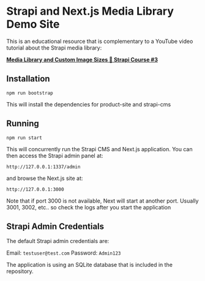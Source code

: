 # Strapi and Next.js Media Library Demo Site

This is an educational resource that is complementary to a YouTube video tutorial about the Strapi media library:

[**Media Library and Custom Image Sizes 🚀 Strapi Course #3**](https://www.youtube.com/watch?v=ihQ7vNnaYTM)

## Installation

`npm run bootstrap`

This will install the dependencies for product-site and strapi-cms

## Running

`npm run start`

This will concurrently run the Strapi CMS and Next.js application. 
You can then access the Strapi admin panel at:

`http://127.0.0.1:1337/admin`

and browse the Next.js site at:

`http://127.0.0.1:3000`

Note that if port 3000 is not available, Next will start at another port. Usually 3001, 3002, etc.. so check the logs after you start the application

## Strapi Admin Credentials

The default Strapi admin credentials are:

Email: `testuser@test.com`
Password: `Admin123`

The application is using an SQLite database that is included in the repository.
